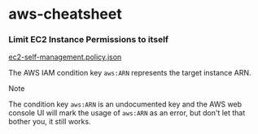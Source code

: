 # aws-cheatsheet

### Limit EC2 Instance Permissions to itself

[ec2-self-management.policy.json](ec2-self-management.policy.json)

The AWS IAM condition key `aws:ARN` represents the target instance ARN.

>[!NOTE]
> The condition key `aws:ARN` is an undocumented key and the AWS web console UI will mark the usage of `aws:ARN` as an error, but don't let that bother you, it still works.
